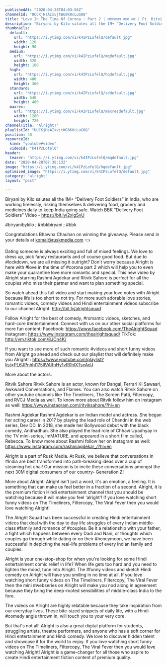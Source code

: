 ```yaml
---
publishedAt: "2020-04-28T04:03:56Z"
channelId: "UCCKjHsAIxvjtWG8KOcLuG8Q"
title: "Love In The Time Of Corona : Part 2 | लॉकडाउन वाला लव | Ft. Ritvik Sahore & Rashmi Agdekar"
description: "Biryani by Kilo salutes all the 1M+ “Delivery Foot Soldiers” in India, who are working tirelessly, risking themselves & delivering food, grocery and medicines daily to keep India going safe. Watch BBK “Delivery Foot Soldiers” Video - https://bit.ly/2xlgSvU\n\n#biryanibykilo ; #bbkbiryani ; #bbk\n\nCongratulations Bhawna Chauhan on winning the giveaway. Please send in your details at komal@ruskmedia.com 👈\n\nDating someone is always exciting and full of mixed feelings. We love to dress up, pick fancy restaurants and of course good food. But due to #lockdown, we are all missing it outright? Don't worry because Alright is here with #love in the time of #corona part 2 which will help you to even make your quarantine love more romantic and special. This new video by Alright starring Rashmi Agdekar and Ritvik Sahore is perfect for all the couples who miss their partner and want to plan something special.\n\nSo watch ahead this full video and start making your love notes with Alright because life is too short to not try. For more such adorable love stories, romantic videos, comedy videos and Hindi entertainment videos subscribe to our channel Alright: http://bit.ly/alrightsquad\n\nFollow Alright for the best of comedy, #romantic videos, sketches, and hard-core #entertainment. Connect with us on our other social platforms for more fun content: \nFacebook: https://www.facebook.com/TheAlrightSquad \nInstagram: https://www.instagram.com/thealrightsquad/ \nTikTok: http://vm.tiktok.com/8JCn4K/\n\nIf you want to see more of such romantic #videos and short funny videos from Alright go ahead and check out our playlist that will definitely make you Alright! : https://www.youtube.com/playlist?list=PL6JPnhhI175lIVAlfnHy1vR0hlXTseAdJ\n\nMore about the actors:\n\nRitvik Sahore\nRitvik Sahore is an actor, known for Dangal, Ferrari Ki Sawaari, Awkward Conversations, and Flames. You can also watch Ritvik Sahore on other youtube channels like The Timeliners, The Screen Patti, Filtercopy, and RVCJ Media as well. To know more about Ritvik follow him on Instagram as well: https://www.instagram.com/ritviksahore/?hl=en\n\nRashmi Agdekar\nRashmi Agdekar is an Indian model and actress. She began her acting career in 2017 by playing the lead role of Chandni in the web series, Dev DD. In 2018, she made her Bollywood debut with the black comedy, Andhadhun. She also played the lead role of Chhavi Upadhyay in the TV mini-series, ImMATURE, and appeared in a short film called, Rebecca. To know more about Rashmi follow her on Instagram as well: https://www.instagram.com/rashmiagdekar_/?hl=en\n\nAlright is a part of Rusk Media. At Rusk, we believe that conversations in #India are best transformed into path-breaking ideas over a cup of steaming hot chai! Our mission is to incite these conversations amongst the next 30M digital consumers of our country- Generation Z!\n\nMore about Alright: Alright isn't just a word, it's an emotion, a feeling. It is something that can make us feel better in a fraction of a second. Alright, it is the premium fiction Hindi entertainment channel that you should be watching because it will make you feel 'alright'! If you love watching short funny videos on The Timeliners, Filtercopy, The Viral Fever then you would love watching Alright!\n\nThe Alright Squad has been successful in creating Hindi entertainment videos that deal with the day to day life struggles of every Indian middle-class #family and romance of #couples. Be it a relationship with your father, a fight which happens between every Dadi and Nani, or thoughts which couples go through while dating or on their #honeymoon, we have been successful in depicting the real-life problems of every Indian family and couples.\n\nAlright is your one-stop-shop for when you're looking for some Hindi entertainment comic relief in life? When life gets too hard and you need to lighten the mood, tune into Alright. The #funny videos and sketch Hindi comedy on Alright will have you smiling in no time at all. If you love watching short funny videos on The Timeliners, Filtercopy, The Viral Fever then the mini #webseries on Alright will make you nod along in agreement because they bring the deep-rooted sensibilities of middle-class India to the fore. \n\nThe videos on Alright are highly relatable because they take inspiration from our everyday lives. These bite-sized snippets of daily life, with a Hindi #comedy angle thrown in, will touch you to your very core.\n\nBut that's not all! Alright is also a great digital platform for students, struggling artists, theatre performers, and anyone who has a soft corner for Hindi entertainment and Hindi comedy. We love to discover hidden talent and showcase it for the world to enjoy. If you love watching short funny videos on The Timeliners, Filtercopy, The Viral Fever then you would love watching Alright! Alright is a game-changer for all those who aspire to create Hindi entertainment fiction content of premium quality."
thumbnails:
  default:
    url: "https://i.ytimg.com/vi/k4IPzLofelQ/default.jpg"
    width: 120
    height: 90
  medium:
    url: "https://i.ytimg.com/vi/k4IPzLofelQ/mqdefault.jpg"
    width: 320
    height: 180
  high:
    url: "https://i.ytimg.com/vi/k4IPzLofelQ/hqdefault.jpg"
    width: 480
    height: 360
  standard:
    url: "https://i.ytimg.com/vi/k4IPzLofelQ/sddefault.jpg"
    width: 640
    height: 480
  maxres:
    url: "https://i.ytimg.com/vi/k4IPzLofelQ/maxresdefault.jpg"
    width: 1280
    height: 720
channelTitle: "Alright!"
playlistId: "UUCKjHsAIxvjtWG8KOcLuG8Q"
position: 40
resourceId:
  kind: "youtube#video"
  videoId: "k4IPzLofelQ"
header:
  teaser: "https://i.ytimg.com/vi/k4IPzLofelQ/mqdefault.jpg"
date: "2020-04-28T07:30:13Z"
image: "https://i.ytimg.com/vi/k4IPzLofelQ/hqdefault.jpg"
optimized_image: "https://i.ytimg.com/vi/k4IPzLofelQ/default.jpg"
category: "alright"
layout: "post"

---
```

Biryani by Kilo salutes all the 1M+ “Delivery Foot Soldiers” in India, who are working tirelessly, risking themselves & delivering food, grocery and medicines daily to keep India going safe. Watch BBK “Delivery Foot Soldiers” Video - https://bit.ly/2xlgSvU

#biryanibykilo ; #bbkbiryani ; #bbk

Congratulations Bhawna Chauhan on winning the giveaway. Please send in your details at komal@ruskmedia.com 👈

Dating someone is always exciting and full of mixed feelings. We love to dress up, pick fancy restaurants and of course good food. But due to #lockdown, we are all missing it outright? Don't worry because Alright is here with #love in the time of #corona part 2 which will help you to even make your quarantine love more romantic and special. This new video by Alright starring Rashmi Agdekar and Ritvik Sahore is perfect for all the couples who miss their partner and want to plan something special.

So watch ahead this full video and start making your love notes with Alright because life is too short to not try. For more such adorable love stories, romantic videos, comedy videos and Hindi entertainment videos subscribe to our channel Alright: http://bit.ly/alrightsquad

Follow Alright for the best of comedy, #romantic videos, sketches, and hard-core #entertainment. Connect with us on our other social platforms for more fun content: 
Facebook: https://www.facebook.com/TheAlrightSquad 
Instagram: https://www.instagram.com/thealrightsquad/ 
TikTok: http://vm.tiktok.com/8JCn4K/

If you want to see more of such romantic #videos and short funny videos from Alright go ahead and check out our playlist that will definitely make you Alright! : https://www.youtube.com/playlist?list=PL6JPnhhI175lIVAlfnHy1vR0hlXTseAdJ

More about the actors:

Ritvik Sahore
Ritvik Sahore is an actor, known for Dangal, Ferrari Ki Sawaari, Awkward Conversations, and Flames. You can also watch Ritvik Sahore on other youtube channels like The Timeliners, The Screen Patti, Filtercopy, and RVCJ Media as well. To know more about Ritvik follow him on Instagram as well: https://www.instagram.com/ritviksahore/?hl=en

Rashmi Agdekar
Rashmi Agdekar is an Indian model and actress. She began her acting career in 2017 by playing the lead role of Chandni in the web series, Dev DD. In 2018, she made her Bollywood debut with the black comedy, Andhadhun. She also played the lead role of Chhavi Upadhyay in the TV mini-series, ImMATURE, and appeared in a short film called, Rebecca. To know more about Rashmi follow her on Instagram as well: https://www.instagram.com/rashmiagdekar_/?hl=en

Alright is a part of Rusk Media. At Rusk, we believe that conversations in #India are best transformed into path-breaking ideas over a cup of steaming hot chai! Our mission is to incite these conversations amongst the next 30M digital consumers of our country- Generation Z!

More about Alright: Alright isn't just a word, it's an emotion, a feeling. It is something that can make us feel better in a fraction of a second. Alright, it is the premium fiction Hindi entertainment channel that you should be watching because it will make you feel 'alright'! If you love watching short funny videos on The Timeliners, Filtercopy, The Viral Fever then you would love watching Alright!

The Alright Squad has been successful in creating Hindi entertainment videos that deal with the day to day life struggles of every Indian middle-class #family and romance of #couples. Be it a relationship with your father, a fight which happens between every Dadi and Nani, or thoughts which couples go through while dating or on their #honeymoon, we have been successful in depicting the real-life problems of every Indian family and couples.

Alright is your one-stop-shop for when you're looking for some Hindi entertainment comic relief in life? When life gets too hard and you need to lighten the mood, tune into Alright. The #funny videos and sketch Hindi comedy on Alright will have you smiling in no time at all. If you love watching short funny videos on The Timeliners, Filtercopy, The Viral Fever then the mini #webseries on Alright will make you nod along in agreement because they bring the deep-rooted sensibilities of middle-class India to the fore. 

The videos on Alright are highly relatable because they take inspiration from our everyday lives. These bite-sized snippets of daily life, with a Hindi #comedy angle thrown in, will touch you to your very core.

But that's not all! Alright is also a great digital platform for students, struggling artists, theatre performers, and anyone who has a soft corner for Hindi entertainment and Hindi comedy. We love to discover hidden talent and showcase it for the world to enjoy. If you love watching short funny videos on The Timeliners, Filtercopy, The Viral Fever then you would love watching Alright! Alright is a game-changer for all those who aspire to create Hindi entertainment fiction content of premium quality.